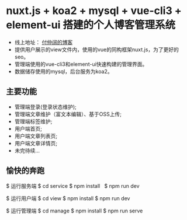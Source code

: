 # nuxt.js + koa2 + mysql + vue-cli3 + element-ui 搭建的个人博客管理系统
* 线上地址： [付仲阔的博客](http://www.fuzhongkuo.com)
* 提供用户展示的view文件内，使用的vue的同构框架nuxt.js，为了更好的seo。
* 管理端使用的vue-cli3和element-ui快速构建的管理界面。
* 数据储存使用的mysql，后台服务为koa2。

## 主要功能
* 管理端登录(登录状态维护);
* 管理端文章维护（富文本编辑）、基于OSS上传;
* 管理端标签维护;
* 用户端首页;
* 用户端文章列表页;
* 用户端文章详情页;
* 未完待续...

## 愉快的奔跑
  $ 运行服务端
  $ cd service 
  $ npm install
  $ npm run dev
  
  $ 运行用户端
  $ cd view
  $ npm install
  $ npm run dev

  $ 运行管理端
  $ cd manage
  $ npm install
  $ npm run serve

